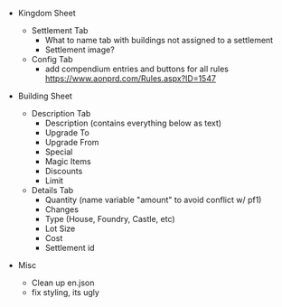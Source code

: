 - Kingdom Sheet
  - Settlement Tab
    - What to name tab with buildings not assigned to a settlement
    - Settlement image?
  - Config Tab
    - add compendium entries and buttons for all rules https://www.aonprd.com/Rules.aspx?ID=1547

- Building Sheet
  - Description Tab
    - Description (contains everything below as text)
    - Upgrade To
    - Upgrade From
    - Special
    - Magic Items
    - Discounts
    - Limit
  - Details Tab
    - Quantity (name variable "amount" to avoid conflict w/ pf1)
    - Changes
    - Type (House, Foundry, Castle, etc)
    - Lot Size
    - Cost
    - Settlement id

- Misc
  - Clean up en.json
  - fix styling, its ugly
